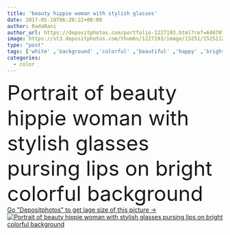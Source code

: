```yaml
---
title: 'beauty hippie woman with stylish glasses'
date: 2017-05-18T06:20:22+00:00
author: RadaRani
author_url: https://depositphotos.com/portfolio-1227193.html?ref=64678756
image: https://st3.depositphotos.com/thumbs/1227193/image/15251/152511284/api_thumb_450.jpg?forcejpeg=true
type: "post"
tags: ['white' ,'background' ,'colorful' ,'beautiful' ,'happy' ,'bright' ,'person' ,'one' ,'art' ,'party' ,'girl' ,'female' ,'people' ,'beauty' ,'model' ,'portrait' ,'smile' ,'face' ,'freshness' ,'style' ,'fashion' ,'peace' ,'festival' ,'stylish' ,'glamour' ,'woman' ,'curly' ,'artistic' ,'blonde' ,'lady' ,'harmony' ,'peaceful' ,'glasses' ,'lips' ,'covering' ,'candid' ,'fashionable' ,'cultural' ,'hippie' ,'gypsy' ,'reggae' ,'Rastafarian' ,'Bohemian' ,'neo' ,'anti war' ,'pursing' ,'pursing lips' ]
categories: 
  - color
---
```

<div aling="center">
            <font size="60"> Portrait of beauty hippie woman with stylish glasses pursing lips on bright colorful background</font>   
</div>
<div>
    <a href='https://st3.depositphotos.com/thumbs/1227193/image/15251/152511284/api_thumb_450.jpg?forcejpeg=true?ref=64678756' target=_blank > Go "Depositphotos" to get lage size of this picture ->
        <img href='https://st3.depositphotos.com/thumbs/1227193/image/15251/152511284/api_thumb_450.jpg?forcejpeg=true?ref=64678756' src='https://st3.depositphotos.com/1227193/15251/i/950/depositphotos_152511284-stock-photo-beauty-hippie-woman-with-stylish.jpg?forcejpeg=true' alt='Portrait of beauty hippie woman with stylish glasses pursing lips on bright colorful background' >
    </a>
</div>
